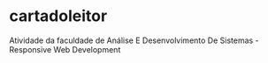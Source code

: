 # cartadoleitor
Atividade da faculdade de Análise E Desenvolvimento De Sistemas -  Responsive Web Development
